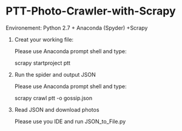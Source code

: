 # PTT-Photo-Crawler-with-Scrapy

Environement: Python 2.7 + Anaconda (Spyder) +Scrapy

1. Creat your working file:

    Please use Anaconda prompt shell and type:

    scrapy startproject ptt

2. Run the spider and output JSON

    Please use Anaconda prompt shell and type:

    scrapy crawl ptt -o gossip.json

3. Read JSON and download photos

    Please use you IDE and run JSON_to_File.py


